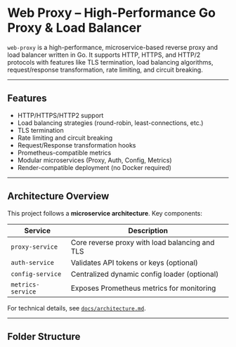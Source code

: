 # Web Proxy – High-Performance Go Proxy & Load Balancer

`web-proxy` is a high-performance, microservice-based reverse proxy and load balancer written in Go. It supports HTTP, HTTPS, and HTTP/2 protocols with features like TLS termination, load balancing algorithms, request/response transformation, rate limiting, and circuit breaking.

---

## Features

- HTTP/HTTPS/HTTP2 support
- Load balancing strategies (round-robin, least-connections, etc.)
- TLS termination
- Rate limiting and circuit breaking
- Request/Response transformation hooks
- Prometheus-compatible metrics
- Modular microservices (Proxy, Auth, Config, Metrics)
- Render-compatible deployment (no Docker required)

---

## Architecture Overview

This project follows a **microservice architecture**. Key components:

| Service          | Description                                       |
|------------------|---------------------------------------------------|
| `proxy-service`  | Core reverse proxy with load balancing and TLS    |
| `auth-service`   | Validates API tokens or keys (optional)           |
| `config-service` | Centralized dynamic config loader (optional)      |
| `metrics-service`| Exposes Prometheus metrics for monitoring         |

For technical details, see [`docs/architecture.md`](./docs/architecture.md).

---

## Folder Structure

